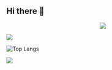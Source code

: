 ## Hi there 👋

<p align="center">
<img src="https://capsule-render.vercel.app/api?type=waving&color=timeGradient&height=300&&section=header&text={HI_THERE}&fontSize=90&fontAlign=50&fontAlignY=30&desc={I_am_JiaJun_Ji}&descAlign=50&descSize=30&descAlignY=60&animation=twinkling" />
</p>

![](https://github-readme-stats.vercel.app/api?username=jjj7811&show_icons=true&theme=transparent)

![Top Langs](https://github-readme-stats.vercel.app/api/top-langs/?username=jjj7811&layout=compact&theme=tokyonight)

![](https://github-readme-activity-graph.cyclic.app/graph?username=jjj7811&theme=dracula)


<!--
**jjj7811/jjj7811** is a ✨ _special_ ✨ repository because its `README.md` (this file) appears on your GitHub profile.

Here are some ideas to get you started:

- 🔭 I’m currently working on ...
- 🌱 I’m currently learning ...
- 👯 I’m looking to collaborate on ...
- 🤔 I’m looking for help with ...
- 💬 Ask me about ...
- 📫 How to reach me: ...
- 😄 Pronouns: ...
- ⚡ Fun fact: ...
-->
